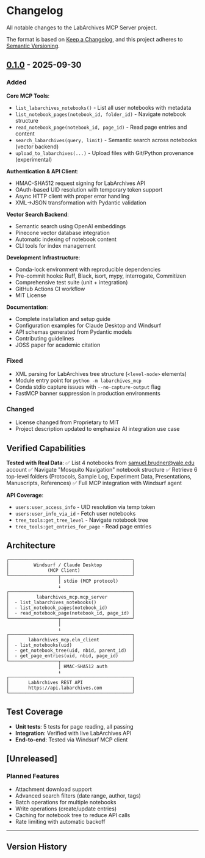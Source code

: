 # Changelog

All notable changes to the LabArchives MCP Server project.

The format is based on [Keep a Changelog](https://keepachangelog.com/en/1.0.0/),
and this project adheres to [Semantic Versioning](https://semver.org/spec/v2.0.0.html).

## [0.1.0] - 2025-09-30

### Added

**Core MCP Tools**:
- `list_labarchives_notebooks()` - List all user notebooks with metadata
- `list_notebook_pages(notebook_id, folder_id)` - Navigate notebook structure
- `read_notebook_page(notebook_id, page_id)` - Read page entries and content
- `search_labarchives(query, limit)` - Semantic search across notebooks (vector backend)
- `upload_to_labarchives(...)` - Upload files with Git/Python provenance (experimental)

**Authentication & API Client**:
- HMAC-SHA512 request signing for LabArchives API
- OAuth-based UID resolution with temporary token support
- Async HTTP client with proper error handling
- XML→JSON transformation with Pydantic validation

**Vector Search Backend**:
- Semantic search using OpenAI embeddings
- Pinecone vector database integration
- Automatic indexing of notebook content
- CLI tools for index management

**Development Infrastructure**:
- Conda-lock environment with reproducible dependencies
- Pre-commit hooks: Ruff, Black, isort, mypy, interrogate, Commitizen
- Comprehensive test suite (unit + integration)
- GitHub Actions CI workflow
- MIT License

**Documentation**:
- Complete installation and setup guide
- Configuration examples for Claude Desktop and Windsurf
- API schemas generated from Pydantic models
- Contributing guidelines
- JOSS paper for academic citation

### Fixed
- XML parsing for LabArchives tree structure (`<level-node>` elements)
- Module entry point for `python -m labarchives_mcp`
- Conda stdio capture issues with `--no-capture-output` flag
- FastMCP banner suppression in production environments

### Changed
- License changed from Proprietary to MIT
- Project description updated to emphasize AI integration use case

## Verified Capabilities

**Tested with Real Data**:
✅ List 4 notebooks from samuel.brudner@yale.edu account
✅ Navigate "Mosquito Navigation" notebook structure
✅ Retrieve 6 top-level folders (Protocols, Sample Log, Experiment Data, Presentations, Manuscripts, References)
✅ Full MCP integration with Windsurf agent

**API Coverage**:
- `users:user_access_info` - UID resolution via temp token
- `users:user_info_via_id` - Fetch user notebooks
- `tree_tools:get_tree_level` - Navigate notebook tree
- `tree_tools:get_entries_for_page` - Read page entries

## Architecture

```
┌─────────────────────────────────────────────┐
│         Windsurf / Claude Desktop           │
│              (MCP Client)                   │
└──────────────────┬──────────────────────────┘
                   │ stdio (MCP protocol)
                   ↓
┌─────────────────────────────────────────────┐
│          labarchives_mcp.mcp_server         │
│  - list_labarchives_notebooks()             │
│  - list_notebook_pages(notebook_id)         │
│  - read_notebook_page(notebook_id, page_id) │
└──────────────────┬──────────────────────────┘
                   │
                   ↓
┌─────────────────────────────────────────────┐
│       labarchives_mcp.eln_client            │
│  - list_notebooks(uid)                      │
│  - get_notebook_tree(uid, nbid, parent_id)  │
│  - get_page_entries(uid, nbid, page_id)     │
└──────────────────┬──────────────────────────┘
                   │ HMAC-SHA512 auth
                   ↓
┌─────────────────────────────────────────────┐
│       LabArchives REST API                  │
│       https://api.labarchives.com           │
└─────────────────────────────────────────────┘
```

## Test Coverage

- **Unit tests**: 5 tests for page reading, all passing
- **Integration**: Verified with live LabArchives API
- **End-to-end**: Tested via Windsurf MCP client

## [Unreleased]

### Planned Features
- Attachment download support
- Advanced search filters (date range, author, tags)
- Batch operations for multiple notebooks
- Write operations (create/update entries)
- Caching for notebook tree to reduce API calls
- Rate limiting with automatic backoff

---

## Version History

[0.1.0]: https://github.com/SamuelBrudner/lab_archives_mcp/releases/tag/v0.1.0
